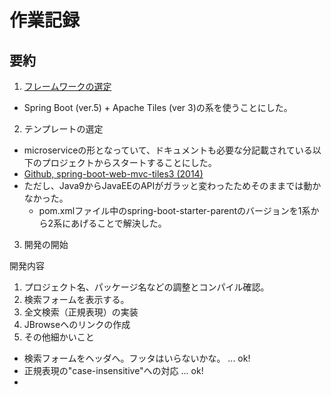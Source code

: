 

# 作業記録

## 要約

1. <a href="docs/choosing_framework.md">フレームワークの選定</a>
  - Spring Boot (ver.5) + Apache Tiles (ver 3)の系を使うことにした。
2. テンプレートの選定
  - microserviceの形となっていて、ドキュメントも必要な分記載されている以下のプロジェクトからスタートすることにした。
  - [Github, spring-boot-web-mvc-tiles3 (2014)](https://github.com/mmeany/spring-boot-web-mvc-tiles3)
  - ただし、Java9からJavaEEのAPIがガラッと変わったためそのままでは動かなかった。
    - pom.xmlファイル中のspring-boot-starter-parentのバージョンを1系から2系にあげることで解決した。
3. 開発の開始




開発内容

1. プロジェクト名、パッケージ名などの調整とコンパイル確認。
2. 検索フォームを表示する。
3. 全文検索（正規表現）の実装
4. JBrowseへのリンクの作成
5. その他細かいこと
  - 検索フォームをヘッダへ。フッタはいらないかな。 ... ok!
  - 正規表現の"case-insensitive"への対応 ... ok!
  - <title>を直す。...ok!
  - ゲノムブラウザの表示範囲確認 ... ok! 
  - 設定を設定ファイルから読み込むようにする。 ... ok!
  - resetボタンを効かせる。 ... ok!
  - CSSの適用
    - 行ずれを防ぐ ... ok!
	- JBrowseへのリンクをなんとかする
	  - http://olivero.info/bari/h/hyperlink-button-icon/
	  - ロイヤリティーの問題の解消
6. 全体の調整 => リリース
  - トップページつくる
  - DS text searchのドキュメントを作る
  - rgm12のコンテナの中にDS text searchをインストール
  - コンテナをリリース (rgm01にWebサーバー立ててrgm22をマウントしとけばいいんでしょ)
  - CSS: 全体配置
6. JBrowseのプラグイン (Dojoの勉強)




## CSSの適用

- トップページ作成 -- ?? JBrowseにメニューを追加する方が良いのでは？
- そのためにはプラグインシステムを解読しないといけない。頑張ってもいいが、解読には時間がかかるから、後の話。

そうするとまずはトップページか。トップページは一定以上凝らなくていい。小平さんのこれでいいや。

text searchにCSS適用 <= 適用してみたがあまり効果なし。配置に関するCSSが効いてないからでしょう。

- CSSの勉強からですな。。<= 後回し。




## Apache Tiles

### 参考文献

Spring5 + tilesのtutorialとしては以下の記事がある。

- [Bealdung, Apache Tiles Integration with Spring MVC (2018)](https://www.baeldung.com/spring-mvc-apache-tiles)


- [Github, spring-boot-web-mvc-tiles3 (2014)](https://github.com/mmeany/spring-boot-web-mvc-tiles3)




結局
以下をテンプレートとして使うこととした。

[Github, spring-boot-web-mvc-tiles3 (2014)](https://github.com/mmeany/spring-boot-web-mvc-tiles3)

ポイントは以下の通り。

- ドキュメントが十分書いてある。
- そのままだとwarファイルができるが、これをtomcat配下に入れるのではなくmicroservice的にwarの中にtomcatが入る形になっている。
- Java9からJavaEEの構成が変わってしまったため、そのままではJava9以降のJDKでは動かない。
  - https://stackoverflow.com/questions/43574426/how-to-resolve-java-lang-noclassdeffounderror-javax-xml-bind-jaxbexception-in-j
  - このエラーが起こらないようにするには、spring-boot-starter-parentのバージョンを2.x系統にあげればよい。
  
pom.xmlを修正

    <parent>
        <groupId>org.springframework.boot</groupId>
        <artifactId>spring-boot-starter-parent</artifactId>
        <version>2.0.4.RELEASE</version>
        <relativePath /> <!-- lookup parent from repository -->
    </parent>
	
    <groupId>com.mvmlabs.spring-boot-play</groupId>
    <artifactId>spring-boot-web-mvc-tiles3</artifactId>
    <version>1.0</version>
    <packaging>jar</packaging>


コンパイル

    mvn -Dmaven.test.skip=true clean package

実行

    java -jar target\spring-boot-web-mvc-tiles3-1.0.war --debug

pom.xmlのなかで拡張子をwarと指定してある。これをjarに直せば、いわゆるmicroserviceのお作法通りとなる。


これで動作した!!

Confirm static content can be accessed:

    http://localhost:8080/static/index.html
    http://localhost:8080/index.html

Note: The first URL above demostrates Spring Boot mapping of static resources The second URL above demonstrates default index.html mapping provided by Spring Boot

Confirm that Spring MVC has been configured as expected

    http://localhost:8080/home
    http://localhost:8080/greet?name=Mark
    http://localhost:8080/greet/Mark

All done here.


## トップ画面を作る

### http://localhost:8080/ でトップ画面が出るようにする。

Controllerを書く。

	@Controller
	public class GreetingController {
		private Log log = LogFactory.getLog(this.getClass());

		@RequestMapping(value = "/", method=RequestMethod.GET)
		public String home() {
			return "site.homepage";
		}


		@RequestMapping(value = "/search", method={GET, POST})
		public ModelAndView search {

			return new ModelAndView("site.greeting", "name", name);
		}
	}





